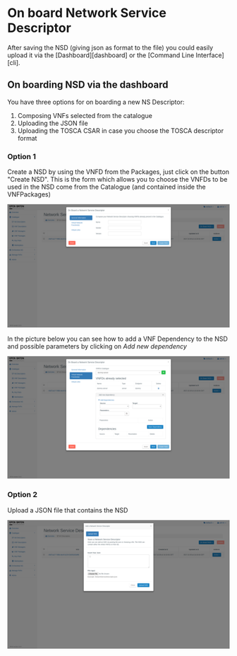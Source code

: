 # On board Network Service Descriptor

After saving the NSD (giving json as format to the file) you could easily upload it via the [Dashboard][dashboard] or the [Command Line Interface][cli].

## On boarding NSD via the dashboard

You have three options for on boarding a new NS Descriptor:

1. Composing VNFs selected from the catalogue
2. Uploading the JSON file
3. Uploading the TOSCA CSAR in case you choose the TOSCA descriptor format

### Option 1
Create a NSD by using the VNFD from the Packages, just click on the button "Create NSD".
This is the form which allows you to choose the VNFDs to be used in the NSD come from the Catalogue (and contained inside the VNFPackages)

![NSD create by VNFDs][NSDcreateSelect]

In the picture below you can see how to add a VNF Dependency to the NSD and possible parameters by clicking on *Add new dependency*

![Add VNF Dependency NSD][NSDcreateDependency]

### Option 2

Upload a JSON file that contains the NSD

![NSD create by File][NSDcreateFile]


<!---
References
-->

[launchNSD1]:images/gui-launch-pop.png
[launchNSD2]:images/gui-launch-key.png
[NSDcreateFile]:images/nfvo-how-to-use-gui-NSD-create-file.png
[NSDcreateFile]:images/nfvo-how-to-use-gui-NSD-create-file.png
[NSDcreateForm]:images/nfvo-how-to-use-gui-NSD-create-form.png
[NSDcreateSelect]:images/form-create-NSD.png
[NSDcreateDependency]:images/form-add-dependecy-pkg.png

<!---
Script for open external links in a new tab
-->
<script type="text/javascript" charset="utf-8">
      // Creating custom :external selector
      $.expr[':'].external = function(obj){
          return !obj.href.match(/^mailto\:/)
                  && (obj.hostname != location.hostname);
      };
      $(function(){
        $('a:external').addClass('external');
        $(".external").attr('target','_blank');
      })
</script>
